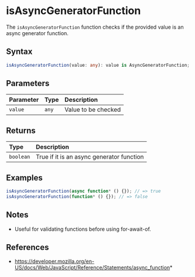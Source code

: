 # isAsyncGeneratorFunction

The `isAsyncGeneratorFunction` function checks if the provided value is an async generator function.

## Syntax

```typescript
isAsyncGeneratorFunction(value: any): value is AsyncGeneratorFunction;
```

## Parameters
| Parameter | Type   | Description           |
| :-------- | :----- | :--------------------|
| `value`   | `any`  | Value to be checked   |

## Returns
| Type      | Description                                       |
| :-------- | :------------------------------------------------ |
| `boolean` | True if it is an async generator function         |

## Examples
```typescript
isAsyncGeneratorFunction(async function* () {}); // => true
isAsyncGeneratorFunction(function* () {}); // => false
```

## Notes
* Useful for validating functions before using for-await-of.

## References
* https://developer.mozilla.org/en-US/docs/Web/JavaScript/Reference/Statements/async_function*
